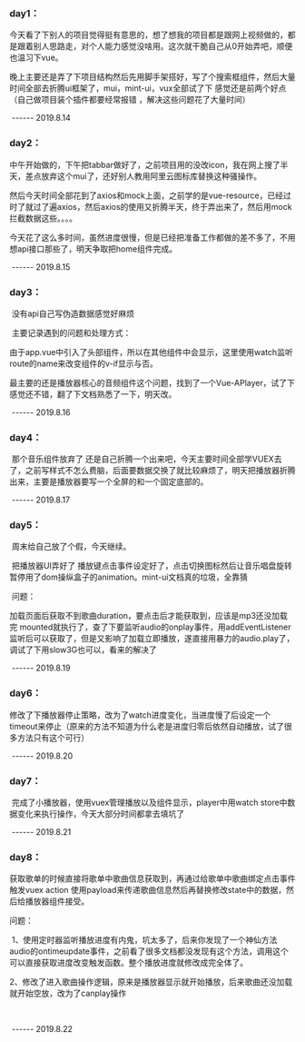 ### day1：

​	今天看了下别人的项目觉得挺有意思的，想了想我的项目都是跟网上视频做的，都是跟着别人思路走，对个人能力感觉没啥用。这次就干脆自己从0开始弄吧，顺便也温习下vue。

​	晚上主要还是弄了下项目结构然后先用脚手架搭好，写了个搜索框组件，然后大量时间全部去折腾ui框架了，mui，mint-ui，vux全部试了下 感觉还是前两个好点（自己做项目装个插件都要经常报错 ，解决这些问题花了大量时间）

​								------ 2019.8.14

### day2：

​	中午开始做的，下午把tabbar做好了，之前项目用的没改icon，我在网上搜了半天，差点放弃这个mui了，还好别人教用阿里云图标库替换这种骚操作。

​	然后今天时间全部花到了axios和mock上面，之前学的是vue-resource，已经过时了就过了遍axios，然后axios的使用又折腾半天，终于弄出来了，然后用mock拦截数据这些。。。。

​	今天花了这么多时间，虽然进度很慢，但是已经把准备工作都做的差不多了，不用想api接口那些了，明天争取把home组件完成。

​								------ 2019.8.15

### day3：

​	没有api自己写伪造数据感觉好麻烦

​	主要记录遇到的问题和处理方式：

​	由于app.vue中引入了头部组件，所以在其他组件中会显示，这里使用watch监听route的name来改变组件的v-if显示与否。

​	最主要的还是播放器核心的音频组件这个问题，找到了一个Vue-APlayer，试了下感觉还不错，翻了下文档熟悉了一下，明天改。

​								------ 2019.8.16

### day4：

​	那个音乐组件放弃了 还是自己折腾一个出来吧，今天主要时间全部学VUEX去了，之前写样式不怎么费脑，后面要数据交换了就比较麻烦了，明天把播放器折腾出来，主要是播放器要写一个全屏的和一个固定底部的。

​								------ 2019.8.17

### day5：

​	周末给自己放了个假，今天继续。

​	把播放器UI弄好了 播放键点击事件设定好了，点击切换图标然后让音乐唱盘旋转暂停用了dom操纵盒子的animation。mint-ui文档真的垃圾，全靠猜

​	问题：

​		加载页面后获取不到歌曲duration，要点击后才能获取到，应该是mp3还没加载完 mounted就执行了，查了下要监听audio的onplay事件，用addEventListener监听后可以获取了，但是又影响了加载立即播放，遂直接用暴力的audio.play了，调试了下用slow3G也可以，看来的解决了

​								------ 2019.8.19



### day6：

​	修改了下播放器停止策略，改为了watch进度变化，当进度慢了后设定一个timeout来停止（原来的方法不知道为什么老是进度归零后依然自动播放，试了很多方法只有这个可行）

​								------ 2019.8.20

### day7：

​	完成了小播放器，使用vuex管理播放以及组件显示，player中用watch store中数据变化来执行操作，今天大部分时间都拿去填坑了

​								------ 2019.8.21



### day8：

​	获取歌单的时候直接将歌单中歌曲信息获取到，再通过给歌单中歌曲绑定点击事件触发vuex action 使用payload来传递歌曲信息然后再替换修改state中的数据，然后给播放器组件接受。



问题：

​	1、使用定时器监听播放进度有内鬼，坑太多了，后来你发现了一个神仙方法 audio的ontimeupdate事件，之前看了很多文档都没发现有这个方法，调用这个可以直接获取进度改变触发函数。整个播放进度就修改成完全体了。

​	2、修改了进入歌曲操作逻辑，原来是播放器显示就开始播放，后来歌曲还没加载就开始空放，改为了canplay操作

​	

​								------ 2019.8.22